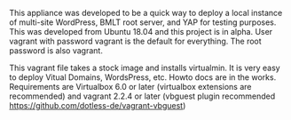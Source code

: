 This appliance was developed to be a quick way to deploy a local instance of multi-site WordPress, BMLT root server, and YAP for testing purposes.  This was developed from Ubuntu 18.04 and this project is in alpha.  User vagrant with password vagrant is the default for everything.  The root password is also vagrant.

This vagrant file takes a stock image and installs virtualmin.  It is very easy to deploy Vitual Domains, WordsPress, etc.  Howto docs are in the works.
Requirements are Virtualbox 6.0 or later (virtualbox extensions are recommended) and vagrant 2.2.4 or later (vbguest plugin recommended https://github.com/dotless-de/vagrant-vbguest)

